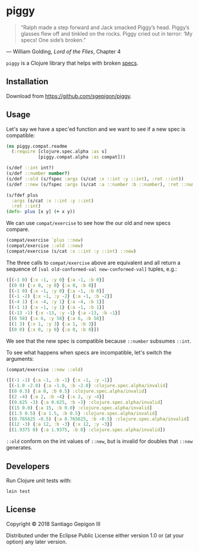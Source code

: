 # piggy

> “Ralph made a step forward and Jack smacked Piggy’s head. Piggy’s
> glasses flew off and tinkled on the rocks. Piggy cried out in terror:
> ‘My specs\! One side’s broken.”

— William Golding, *Lord of the Flies*, Chapter 4

`piggy` is a Clojure library that helps with broken
[specs](https://clojure.org/about/spec).

## Installation

Download from <https://github.com/sgepigon/piggy>.

## Usage

Let's say we have a spec'ed function and we want to see if a new spec is
compatible:

``` clojure
(ns piggy.compat.readme
  (:require [clojure.spec.alpha :as s]
            [piggy.compat.alpha :as compat]))

(s/def ::int int?)
(s/def ::number number?)
(s/def ::old (s/fspec :args (s/cat :x ::int :y ::int), :ret ::int))
(s/def ::new (s/fspec :args (s/cat :a ::number :b ::number), :ret ::number))

(s/fdef plus
  :args (s/cat :x ::int :y ::int)
  :ret ::int)
(defn- plus [x y] (+ x y))
```

We can use `compat/exercise` to see how the our old and new specs
compare.

``` clojure
(compat/exercise `plus ::new)
(compat/exercise ::old ::new)
(compat/exercise (s/cat :x ::int :y ::int) ::new)
```

The three calls to `compat/exercise` above are equivalent and all return
a sequence of `[val old-conformed-val new-conformed-val]` tuples, e.g.:

``` clojure
([(-1 0) {:x -1, :y 0} {:a -1, :b 0}]
 [(0 0) {:x 0, :y 0} {:a 0, :b 0}]
 [(-1 0) {:x -1, :y 0} {:a -1, :b 0}]
 [(-1 -2) {:x -1, :y -2} {:a -1, :b -2}]
 [(-4 1) {:x -4, :y 1} {:a -4, :b 1}]
 [(-1 1) {:x -1, :y 1} {:a -1, :b 1}]
 [(-13 -1) {:x -13, :y -1} {:a -13, :b -1}]
 [(6 58) {:x 6, :y 58} {:a 6, :b 58}]
 [(1 3) {:x 1, :y 3} {:a 1, :b 3}]
 [(0 0) {:x 0, :y 0} {:a 0, :b 0}])
```

We see that the new spec is compatible because `::number` subsumes
`::int`.

To see what happens when specs are incompatible, let's switch the
arguments:

``` clojure
(compat/exercise ::new ::old)
```

``` clojure
([(-1 -1) {:a -1, :b -1} {:x -1, :y -1}]
 [(-1.0 -2.0) {:a -1.0, :b -2.0} :clojure.spec.alpha/invalid]
 [(0 0.5) {:a 0, :b 0.5} :clojure.spec.alpha/invalid]
 [(2 -4) {:a 2, :b -4} {:x 2, :y -4}]
 [(0.625 -3) {:a 0.625, :b -3} :clojure.spec.alpha/invalid]
 [(15 0.0) {:a 15, :b 0.0} :clojure.spec.alpha/invalid]
 [(1.5 0.5) {:a 1.5, :b 0.5} :clojure.spec.alpha/invalid]
 [(0.765625 -0.5) {:a 0.765625, :b -0.5} :clojure.spec.alpha/invalid]
 [(12 -3) {:a 12, :b -3} {:x 12, :y -3}]
 [(1.9375 0) {:a 1.9375, :b 0} :clojure.spec.alpha/invalid])
```

`::old` conform on the int values of `::new`, but is invalid for doubles
that `::new` generates.

## Developers

Run Clojure unit tests with:

``` example
lein test
```

## License

Copyright © 2018 Santiago Gepigon III

Distributed under the Eclipse Public License either version 1.0 or (at
your option) any later version.
